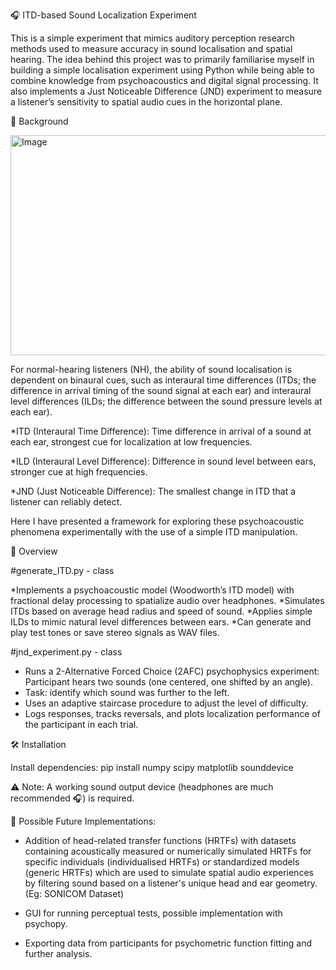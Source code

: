 🎧 ITD-based Sound Localization Experiment

This is a simple experiment that mimics auditory perception research methods used to measure accuracy in sound localisation and spatial hearing. The idea behind this project was to primarily familiarise myself in building a simple localisation experiment using Python while being able to combine knowledge from psychoacoustics and digital signal processing. It also implements a Just Noticeable Difference (JND) experiment to measure a listener’s sensitivity to spatial audio cues in the horizontal plane. 

🧠 Background

<img width="850" height="352" alt="Image" src="https://github.com/user-attachments/assets/5475cac6-a1d3-4701-9abf-598dbb6f1309" />

For normal-hearing listeners (NH), the ability of sound localisation is dependent on binaural cues, such as interaural time differences (ITDs; the difference in arrival timing of the sound signal at each ear) and interaural level differences (ILDs; the difference between the sound pressure levels at each ear). 

*ITD (Interaural Time Difference):
Time difference in arrival of a sound at each ear, strongest cue for localization at low frequencies.

*ILD (Interaural Level Difference):
Difference in sound level between ears, stronger cue at high frequencies.

*JND (Just Noticeable Difference):
The smallest change in ITD that a listener can reliably detect.

Here I have presented a framework for exploring these psychoacoustic phenomena experimentally with the use of a simple ITD manipulation.

📖 Overview

#generate_ITD.py - class

*Implements a psychoacoustic model (Woodworth’s ITD model) with fractional delay processing to spatialize audio over headphones.
*Simulates ITDs based on average head radius and speed of sound. 
*Applies simple ILDs to mimic natural level differences between ears.
*Can generate and play test tones or save stereo signals as WAV files.

#jnd_experiment.py - class

* Runs a 2-Alternative Forced Choice (2AFC) psychophysics experiment:
    Participant hears two sounds (one centered, one shifted by an angle).
* Task: identify which sound was further to the left.
* Uses an adaptive staircase procedure to adjust the level of difficulty.
* Logs responses, tracks reversals, and plots localization performance of the participant in each trial.

🛠️ Installation

Install dependencies:
pip install numpy scipy matplotlib sounddevice

⚠️ Note:
A working sound output device (headphones are much recommended 🎧) is required.

💭 Possible Future Implementations:

* Addition of head-related transfer functions (HRTFs) with datasets containing acoustically measured or numerically simulated HRTFs for specific individuals (individualised HRTFs) or standardized models (generic HRTFs) which are used to simulate spatial audio experiences by filtering sound based on a listener's unique head and ear geometry. (Eg: SONICOM Dataset)
  
* GUI for running perceptual tests, possible implementation with psychopy.
  
* Exporting data from participants for psychometric function fitting and further analysis.




